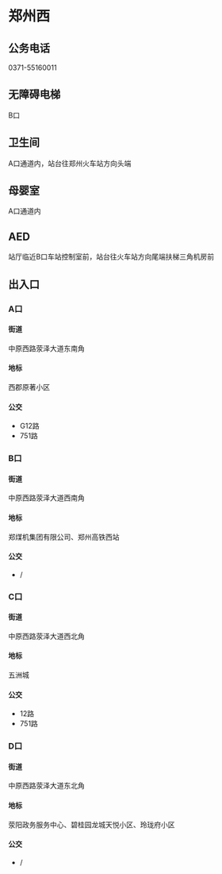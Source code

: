 # 郑州西

## 公务电话

0371-55160011

## 无障碍电梯

B口

## 卫生间

A口通道内，站台往郑州火车站方向头端

## 母婴室

A口通道内

## AED

站厅临近B口车站控制室前，站台往火车站方向尾端扶梯三角机房前

## 出入口

### A口

#### 街道

中原西路荥泽大道东南角

#### 地标

西郡原著小区

#### 公交

- G12路
- 751路

### B口

#### 街道

中原西路荥泽大道西南角

#### 地标

郑煤机集团有限公司、郑州高铁西站

#### 公交

- /

### C口

#### 街道

中原西路荥泽大道西北角

#### 地标

五洲城

#### 公交

- 12路
- 751路

### D口

#### 街道

中原西路荥泽大道东北角

#### 地标

荥阳政务服务中心、碧桂园龙城天悦小区、玲珑府小区

#### 公交

- /

